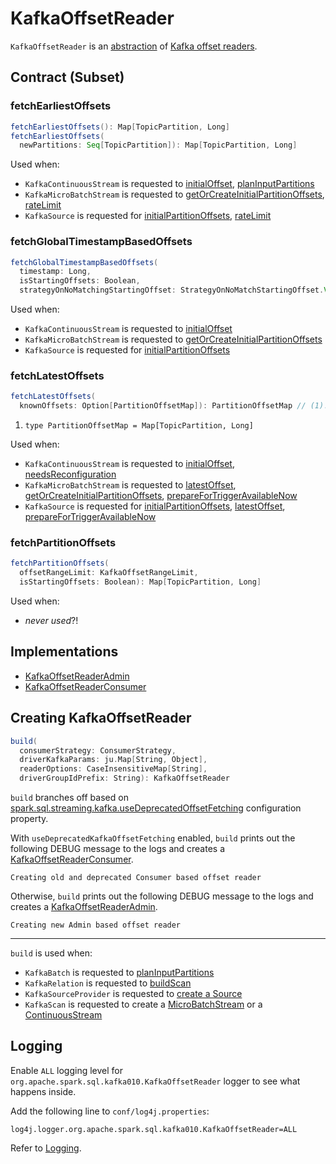 # KafkaOffsetReader

`KafkaOffsetReader` is an [abstraction](#contract) of [Kafka offset readers](#implementations).

## Contract (Subset)

### <span id="fetchEarliestOffsets"> fetchEarliestOffsets

```scala
fetchEarliestOffsets(): Map[TopicPartition, Long]
fetchEarliestOffsets(
  newPartitions: Seq[TopicPartition]): Map[TopicPartition, Long]
```

Used when:

* `KafkaContinuousStream` is requested to [initialOffset](KafkaContinuousStream.md#initialOffset), [planInputPartitions](KafkaContinuousStream.md#planInputPartitions)
* `KafkaMicroBatchStream` is requested to [getOrCreateInitialPartitionOffsets](KafkaMicroBatchStream.md#getOrCreateInitialPartitionOffsets), [rateLimit](KafkaMicroBatchStream.md#rateLimit)
* `KafkaSource` is requested for [initialPartitionOffsets](KafkaSource.md#initialPartitionOffsets), [rateLimit](KafkaSource.md#rateLimit)

### <span id="fetchGlobalTimestampBasedOffsets"> fetchGlobalTimestampBasedOffsets

```scala
fetchGlobalTimestampBasedOffsets(
  timestamp: Long,
  isStartingOffsets: Boolean,
  strategyOnNoMatchingStartingOffset: StrategyOnNoMatchStartingOffset.Value): KafkaSourceOffset
```

Used when:

* `KafkaContinuousStream` is requested to [initialOffset](KafkaContinuousStream.md#initialOffset)
* `KafkaMicroBatchStream` is requested to [getOrCreateInitialPartitionOffsets](KafkaMicroBatchStream.md#getOrCreateInitialPartitionOffsets)
* `KafkaSource` is requested for [initialPartitionOffsets](KafkaSource.md#initialPartitionOffsets)

### <span id="fetchLatestOffsets"> fetchLatestOffsets

```scala
fetchLatestOffsets(
  knownOffsets: Option[PartitionOffsetMap]): PartitionOffsetMap // (1)!
```

1. `type PartitionOffsetMap = Map[TopicPartition, Long]`

Used when:

* `KafkaContinuousStream` is requested to [initialOffset](KafkaContinuousStream.md#initialOffset), [needsReconfiguration](KafkaContinuousStream.md#needsReconfiguration)
* `KafkaMicroBatchStream` is requested to [latestOffset](KafkaMicroBatchStream.md#latestOffset), [getOrCreateInitialPartitionOffsets](KafkaMicroBatchStream.md#getOrCreateInitialPartitionOffsets), [prepareForTriggerAvailableNow](KafkaMicroBatchStream.md#prepareForTriggerAvailableNow)
* `KafkaSource` is requested for [initialPartitionOffsets](KafkaSource.md#initialPartitionOffsets), [latestOffset](KafkaSource.md#latestOffset), [prepareForTriggerAvailableNow](KafkaSource.md#prepareForTriggerAvailableNow)

### <span id="fetchPartitionOffsets"> fetchPartitionOffsets

```scala
fetchPartitionOffsets(
  offsetRangeLimit: KafkaOffsetRangeLimit,
  isStartingOffsets: Boolean): Map[TopicPartition, Long]
```

Used when:

* _never used_?!

## Implementations

* [KafkaOffsetReaderAdmin](KafkaOffsetReaderAdmin.md)
* [KafkaOffsetReaderConsumer](KafkaOffsetReaderConsumer.md)

## <span id="build"> Creating KafkaOffsetReader

```scala
build(
  consumerStrategy: ConsumerStrategy,
  driverKafkaParams: ju.Map[String, Object],
  readerOptions: CaseInsensitiveMap[String],
  driverGroupIdPrefix: String): KafkaOffsetReader
```

`build` branches off based on [spark.sql.streaming.kafka.useDeprecatedOffsetFetching](../../configuration-properties.md#spark.sql.streaming.kafka.useDeprecatedOffsetFetching) configuration property.

With `useDeprecatedKafkaOffsetFetching` enabled, `build` prints out the following DEBUG message to the logs and creates a [KafkaOffsetReaderConsumer](KafkaOffsetReaderConsumer.md).

```text
Creating old and deprecated Consumer based offset reader
```

Otherwise, `build` prints out the following DEBUG message to the logs and creates a [KafkaOffsetReaderAdmin](KafkaOffsetReaderAdmin.md).

```text
Creating new Admin based offset reader
```

---

`build` is used when:

* `KafkaBatch` is requested to [planInputPartitions](KafkaBatch.md#planInputPartitions)
* `KafkaRelation` is requested to [buildScan](KafkaRelation.md#buildScan)
* `KafkaSourceProvider` is requested to [create a Source](KafkaSourceProvider.md#createSource)
* `KafkaScan` is requested to create a [MicroBatchStream](KafkaScan.md#toMicroBatchStream) or a [ContinuousStream](KafkaScan.md#toContinuousStream)

## Logging

Enable `ALL` logging level for `org.apache.spark.sql.kafka010.KafkaOffsetReader` logger to see what happens inside.

Add the following line to `conf/log4j.properties`:

```text
log4j.logger.org.apache.spark.sql.kafka010.KafkaOffsetReader=ALL
```

Refer to [Logging](../../spark-logging.md).

<!---

## Review Me

`KafkaOffsetReader` relies on the [ConsumerStrategy](#consumerStrategy) to <<consumer, create a Kafka Consumer>>.

`KafkaOffsetReader` <<consumer, creates a Kafka Consumer>> with *group.id* (`ConsumerConfig.GROUP_ID_CONFIG`) configuration explicitly set to <<nextGroupId, nextGroupId>> (i.e. the given <<driverGroupIdPrefix, driverGroupIdPrefix>> followed by <<nextId, nextId>>).

`KafkaOffsetReader` is <<creating-instance, created>> when:

* `KafkaRelation` is requested to [build a distributed data scan with column pruning](KafkaRelation.md#buildScan)

* `KafkaSourceProvider` is requested to [create a KafkaSource](KafkaSourceProvider.md#createSource), [createMicroBatchReader](KafkaSourceProvider.md#createMicroBatchReader), and [createContinuousReader](KafkaSourceProvider.md#createContinuousReader)

[[options]]
.KafkaOffsetReader's Options
[cols="1m,3",options="header",width="100%"]
|===
| Name
| Description

| fetchOffset.numRetries
a| [[fetchOffset.numRetries]]

Default: `3`

| fetchOffset.retryIntervalMs
a| [[fetchOffset.retryIntervalMs]] How long to wait before retries

Default: `1000`

|===

[[kafkaSchema]]
`KafkaOffsetReader` defines the [predefined fixed schema](index.md#schema).

=== [[nextGroupId]] `nextGroupId` Internal Method

[source, scala]
----
nextGroupId(): String
----

`nextGroupId` sets the <<groupId, groupId>> to be the <<driverGroupIdPrefix, driverGroupIdPrefix>>, `-` followed by the <<nextId, nextId>> (i.e. `[driverGroupIdPrefix]-[nextId]`).

In the end, `nextGroupId` increments the <<nextId, nextId>> and returns the <<groupId, groupId>>.

NOTE: `nextGroupId` is used exclusively when `KafkaOffsetReader` is requested for a <<consumer, Kafka Consumer>>.

=== [[fetchSpecificOffsets]] Fetching Offsets for Selected TopicPartitions -- `fetchSpecificOffsets` Method

[source, scala]
----
fetchSpecificOffsets(
  partitionOffsets: Map[TopicPartition, Long],
  reportDataLoss: String => Unit): KafkaSourceOffset
----

![KafkaOffsetReader's fetchSpecificOffsets](../../images/KafkaOffsetReader-fetchSpecificOffsets.png)

`fetchSpecificOffsets` requests the <<consumer, Kafka Consumer>> to `poll(0)`.

`fetchSpecificOffsets` requests the <<consumer, Kafka Consumer>> for assigned partitions (using `Consumer.assignment()`).

`fetchSpecificOffsets` requests the <<consumer, Kafka Consumer>> to `pause(partitions)`.

You should see the following DEBUG message in the logs:

```text
Partitions assigned to consumer: [partitions]. Seeking to [partitionOffsets]
```

For every partition offset in the input `partitionOffsets`, `fetchSpecificOffsets` requests the <<consumer, Kafka Consumer>> to:

* `seekToEnd` for the latest (aka `-1`)
* `seekToBeginning` for the earliest (aka `-2`)
* `seek` for other offsets

In the end, `fetchSpecificOffsets` creates a collection of Kafka's `TopicPartition` and `position` (using the <<consumer, Kafka Consumer>>).

`fetchSpecificOffsets` is used when `KafkaSource` [fetches and verifies initial partition offsets](KafkaSource.md#fetchAndVerify).

=== [[createConsumer]] Creating Kafka Consumer -- `createConsumer` Internal Method

[source, scala]
----
createConsumer(): Consumer[Array[Byte], Array[Byte]]
----

`createConsumer` requests <<consumerStrategy, ConsumerStrategy>> to [create a Kafka Consumer](ConsumerStrategy.md#createConsumer) with <<driverKafkaParams, driverKafkaParams>> and <<nextGroupId, new generated group.id Kafka property>>.

NOTE: `createConsumer` is used when `KafkaOffsetReader` is <<creating-instance, created>> (and initializes <<consumer, consumer>>) and <<resetConsumer, resetConsumer>>

=== [[consumer]] Creating Kafka Consumer (Unless Already Available) -- `consumer` Method

[source, scala]
----
consumer: Consumer[Array[Byte], Array[Byte]]
----

`consumer` gives the cached <<_consumer, Kafka Consumer>> or creates one itself.

NOTE: Since `consumer` method is used (to access the internal <<_consumer, Kafka Consumer>>) in the `fetch` methods that gives the property of creating a new Kafka Consumer whenever the internal <<_consumer, Kafka Consumer>> reference become `null`, i.e. as in <<resetConsumer, resetConsumer>>.

`consumer`...FIXME

NOTE: `consumer` is used when `KafkaOffsetReader` is requested to <<fetchTopicPartitions, fetchTopicPartitions>>, <<fetchSpecificOffsets, fetchSpecificOffsets>>, <<fetchEarliestOffsets, fetchEarliestOffsets>>, and <<fetchLatestOffsets, fetchLatestOffsets>>.

=== [[close]] Closing -- `close` Method

[source, scala]
----
close(): Unit
----

`close` <<stopConsumer, stop the Kafka Consumer>> (if the <<_consumer, Kafka Consumer>> is available).

`close` requests the <<kafkaReaderThread, ExecutorService>> to shut down.

`close` is used when:

* [KafkaMicroBatchReader](KafkaMicroBatchReader.md#stop), and [KafkaSource](KafkaSource.md#stop) are requested to stop a streaming reader or source

* `KafkaRelation` is requested to [build a distributed data scan with column pruning](KafkaRelation.md#buildScan)

=== [[internal-properties]] Internal Properties

| _consumer
a| [[_consumer]] Kafka's https://kafka.apache.org/21/javadoc/org/apache/kafka/clients/consumer/Consumer.html[Consumer] (`Consumer[Array[Byte], Array[Byte]]`)

<<createConsumer, Initialized>> when `KafkaOffsetReader` is <<creating-instance, created>>.

Used when `KafkaOffsetReader`:

* <<fetchTopicPartitions, fetchTopicPartitions>>
* <<fetchSpecificOffsets, fetches offsets for selected TopicPartitions>>
* <<fetchEarliestOffsets, fetchEarliestOffsets>>
* <<fetchLatestOffsets, fetchLatestOffsets>>
* <<resetConsumer, resetConsumer>>
* <<close, is closed>>

| execContext
a| [[execContext]] https://www.scala-lang.org/api/2.12.8/scala/concurrent/ExecutionContextExecutorService.html[scala.concurrent.ExecutionContextExecutorService]

| kafkaReaderThread
a| [[kafkaReaderThread]] https://docs.oracle.com/javase/8/docs/api/java/util/concurrent/ExecutorService.html[java.util.concurrent.ExecutorService]

-->
